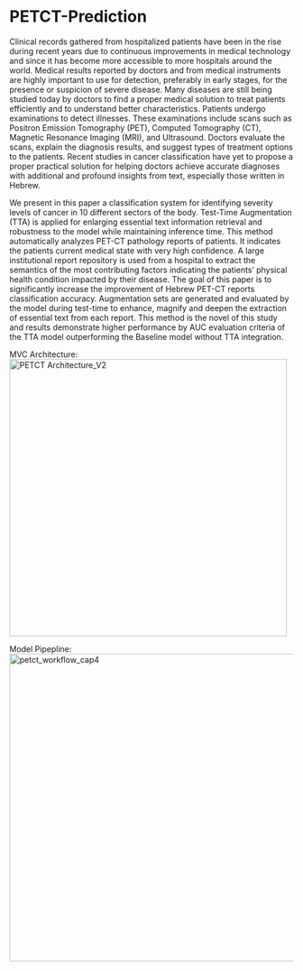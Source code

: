 # PETCT-Prediction
Clinical records gathered from hospitalized patients have been in the rise during recent years due to continuous improvements in medical technology and since it has become more accessible to more hospitals around the world. Medical results reported by doctors and from medical instruments are highly important to use for detection, preferably in early stages, for the presence or suspicion of severe disease. Many diseases are still being studied today by doctors to find a proper medical solution to treat patients efficiently and to understand better characteristics. Patients undergo examinations to detect illnesses. These examinations include scans such as Positron Emission Tomography (PET), Computed Tomography (CT), Magnetic Resonance Imaging (MRI), and Ultrasound. Doctors evaluate the scans, explain the diagnosis results, and suggest types of treatment options to the patients. Recent studies in cancer classification have yet to propose a proper practical solution for helping doctors achieve accurate diagnoses with additional and profound insights from text, especially those written in Hebrew.

We present in this paper a classification system for identifying severity levels of cancer in 10 different sectors of the body. Test-Time Augmentation (TTA) is applied for enlarging essential text information retrieval and robustness to the model while maintaining inference time. This method automatically analyzes PET-CT pathology reports of patients. It indicates the patients current medical state with very high confidence. A large institutional report repository is used from a hospital to extract the semantics of the most contributing factors indicating the patients’ physical health condition impacted by their disease. The goal of this paper is to significantly increase the improvement of Hebrew PET-CT reports classification accuracy. Augmentation sets are generated and evaluated by the model during test-time to enhance, magnify and deepen the extraction of essential text from each report. This method is the novel of this study and results demonstrate higher performance by AUC evaluation criteria of the TTA model outperforming the Baseline model without TTA integration.

MVC Architecture:
<img width="492" alt="PETCT Architecture_V2" src="https://user-images.githubusercontent.com/44165771/212911771-70781778-9880-4f09-81b7-0cd9df5c9a04.png">

Model Pipepline:
<img width="546" alt="petct_workflow_cap4" src="https://user-images.githubusercontent.com/44165771/212910375-9eb023ed-5a0c-4717-9e27-fdf75d547330.png">

